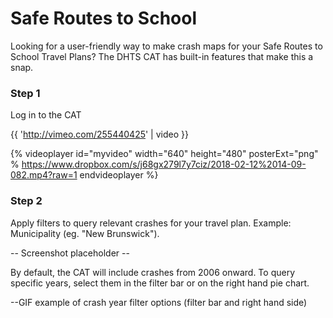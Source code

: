 # Safe Routes to School

Looking for a user-friendly way to make crash maps for your Safe Routes to School Travel Plans? The DHTS CAT has built-in features that make this a snap.

### Step 1

Log in to the CAT

{{ 'http://vimeo.com/255440425' | video }}

{% videoplayer id="myvideo" width="640" height="480" posterExt="png" % https://www.dropbox.com/s/j68gx279l7y7ciz/2018-02-12%2014-09-082.mp4?raw=1 endvideoplayer %}

### Step 2

Apply filters to query relevant crashes for your travel plan. Example: Municipality \(eg. "New Brunswick"\).

-- Screenshot placeholder --

By default, the CAT will include crashes from 2006 onward. To query specific years, select them in the filter bar or on the right hand pie chart.

--GIF example of crash year filter options \(filter bar and right hand side\)

